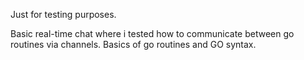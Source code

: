 Just for testing purposes. 

Basic real-time chat where i tested how to communicate between go routines via channels. Basics of go routines and GO syntax. 
